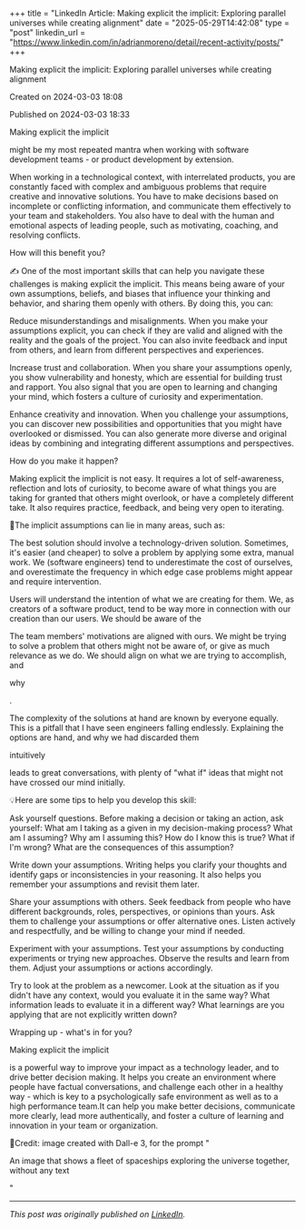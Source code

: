 +++
title = "LinkedIn Article: Making explicit the implicit: Exploring parallel universes while creating alignment"
date = "2025-05-29T14:42:08"
type = "post"
linkedin_url = "https://www.linkedin.com/in/adrianmoreno/detail/recent-activity/posts/"
+++

Making explicit the implicit: Exploring parallel universes while creating alignment

Created on 2024-03-03 18:08

Published on 2024-03-03 18:33

Making explicit the implicit

 might be my most repeated mantra when working with software development teams - or product development by extension.

When working in a technological context, with interrelated products, you are constantly faced with complex and ambiguous problems that require creative and innovative solutions. You have to make decisions based on incomplete or conflicting information, and communicate them effectively to your team and stakeholders. You also have to deal with the human and emotional aspects of leading people, such as motivating, coaching, and resolving conflicts.

How will this benefit you?

✍️ One of the most important skills that can help you navigate these challenges is making explicit the implicit. This means being aware of your own assumptions, beliefs, and biases that influence your thinking and behavior, and sharing them openly with others. By doing this, you can:

Reduce misunderstandings and misalignments. When you make your assumptions explicit, you can check if they are valid and aligned with the reality and the goals of the project. You can also invite feedback and input from others, and learn from different perspectives and experiences.

Increase trust and collaboration. When you share your assumptions openly, you show vulnerability and honesty, which are essential for building trust and rapport. You also signal that you are open to learning and changing your mind, which fosters a culture of curiosity and experimentation.

Enhance creativity and innovation. When you challenge your assumptions, you can discover new possibilities and opportunities that you might have overlooked or dismissed. You can also generate more diverse and original ideas by combining and integrating different assumptions and perspectives.

How do you make it happen?

Making explicit the implicit is not easy. It requires a lot of self-awareness, reflection and lots of curiosity, to become aware of what things you are taking for granted that others might overlook, or have a completely different take. It also requires practice, feedback, and being very open to iterating. 

🔭The implicit assumptions can lie in many areas, such as:

The best solution should involve a technology-driven solution. Sometimes, it's easier (and cheaper) to solve a problem by applying some extra, manual work. We (software engineers) tend to underestimate the cost of ourselves, and overestimate the frequency in which edge case problems might appear and require intervention.

Users will understand the intention of what we are creating for them. We, as creators of a software product, tend to be way more in connection with our creation than our users. We should be aware of the 

The team members' motivations are aligned with ours. We might be trying to solve a problem that others might not be aware of, or give as much relevance as we do. We should align on what we are trying to accomplish, and 

why

.

The complexity of the solutions at hand are known by everyone equally. This is a pitfall that I have seen engineers falling endlessly. Explaining the options are hand, and why we had discarded them 

intuitively 

leads to great conversations, with plenty of "what if" ideas that might not have crossed our mind initially.

💡Here are some tips to help you develop this skill:

Ask yourself questions. Before making a decision or taking an action, ask yourself: What am I taking as a given in my decision-making process? What am I assuming? Why am I assuming this? How do I know this is true? What if I'm wrong? What are the consequences of this assumption?

Write down your assumptions. Writing helps you clarify your thoughts and identify gaps or inconsistencies in your reasoning. It also helps you remember your assumptions and revisit them later.

Share your assumptions with others. Seek feedback from people who have different backgrounds, roles, perspectives, or opinions than yours. Ask them to challenge your assumptions or offer alternative ones. Listen actively and respectfully, and be willing to change your mind if needed.

Experiment with your assumptions. Test your assumptions by conducting experiments or trying new approaches. Observe the results and learn from them. Adjust your assumptions or actions accordingly.

Try to look at the problem as a newcomer. Look at the situation as if you didn't have any context, would you evaluate it in the same way? What information leads to evaluate it in a different way? What learnings are you applying that are not explicitly written down?

Wrapping up - what's in for you?

Making explicit the implicit

 is a powerful way to improve your impact as a technology leader, and to drive better decision making. It helps you create an environment where people have factual conversations, and challenge each other in a healthy way - which is key to a psychologically safe environment as well as to a high performance team.It can help you make better decisions, communicate more clearly, lead more authentically, and foster a culture of learning and innovation in your team or organization.

🤖Credit: image created with Dall-e 3, for the prompt "

An image that shows a fleet of spaceships exploring the universe together, without any text

"

---

*This post was originally published on [LinkedIn](https://www.linkedin.com/in/adrianmoreno/recent-activity/all/).*